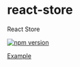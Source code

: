# react-store
React Store

[![npm version](https://badge.fury.io/js/%40mpan-wework%2Freact-store.svg)](https://badge.fury.io/js/%40mpan-wework%2Freact-store)

[Example](https://github.com/mpan-wework/react-store/tree/master/example)

